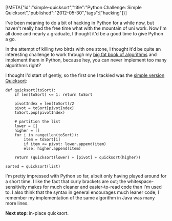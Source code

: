 [!META{"id":"simple-quicksort","title":"Python Challenge: Simple Quicksort","published":"2012-05-30","tags":["hacking"]}]

I've been meaning to do a bit of hacking in Python for a while now, but haven't really had the free time what with the mountain of uni work. Now I'm all done and nearly a graduate, I thought it'd be a good time to give Python a go.

In the attempt of killing two birds with one stone, I thought it'd be quite an interesting challenge to work through my <a href="http://blog.tomtaylor.name/?p=834">big fat book of algorithms</a> and implement them in Python, because hey, you can never implement too many algorithms right?

I thought I'd start of gently, so the first one I tackled was the <a href="http://en.wikipedia.org/wiki/Quicksort#Simple_version">simple version Quicksort</a>:

```
def quicksort(toSort):
	if len(toSort) <= 1: return toSort

	pivotIndex = len(toSort)/2
	pivot = toSort[pivotIndex]
	toSort.pop(pivotIndex)

	# partition the list
	lower = []
	higher = []
	for i in range(len(toSort)):
		item = toSort[i]
		if item <= pivot: lower.append(item)
		else: higher.append(item)

	return (quicksort(lower) + [pivot] + quicksort(higher))

sorted = quicksort(list)
```

I'm pretty impressed with Python so far, albeit only having played around for a short time. I like the fact that curly brackets are out; the whitespace-sensitivity makes for much cleaner and easier-to-read code than I'm used to. I also think that the syntax in general encourages much leaner code; I remember my implementation of the same algorithm in Java was many more lines.

**Next stop**: in-place quicksort.
